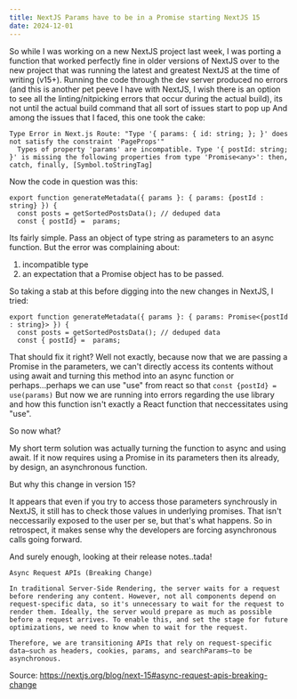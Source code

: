 ```yaml
---
title: NextJS Params have to be in a Promise starting NextJS 15
date: 2024-12-01
---
```


So while I was working on a new NextJS project last week, I was porting a function that worked 
perfectly fine in older versions of NextJS over to the new project that was running the latest and greatest
NextJS at the time of writing (v15+). Running the code through the dev server produced no errors (and this is
another pet peeve I have with NextJS, I wish there is an option to see all the linting/nitpicking errors that 
occur during the actual build), its not until the actual build command that all sort of issues start to pop up
And among the issues that I faced, this one took the cake: 

```
Type Error in Next.js Route: "Type '{ params: { id: string; }; }' does not satisfy the constraint 'PageProps'"
  Types of property 'params' are incompatible. Type '{ postId: string; }' is missing the following properties from type 'Promise<any>': then, catch, finally, [Symbol.toStringTag]
```
Now the code in question was this: 
```
export function generateMetadata({ params }: { params: {postId : string} }) {
  const posts = getSortedPostsData(); // deduped data
  const { postId} =  params;

```
Its fairly simple. Pass an object of type string as parameters to an async function. But the error was complaining about:
1) incompatible type
2) an expectation that a Promise object has to be passed. 

So taking a stab at this before digging into the new changes in NextJS, I tried: 

```
export function generateMetadata({ params }: { params: Promise<{postId : string}> }) {
  const posts = getSortedPostsData(); // deduped data
  const { postId} =  params;

```
That should fix it right? Well not exactly, because now that we are passing a Promise in the parameters, we can't directly access its contents
without using await and turning this method into an async function or perhaps...perhaps we can use "use" from react so that `const {postId} = use(params)`
But now we are running into errors regarding the use library and how this function isn't exactly a React function that neccessitates using "use".

So now what? 

My short term solution was actually turning the function to async and using await. If it now requires using a Promise in its parameters then its already, by design,
an asynchronous function. 

But why this change in version 15?

It appears that even if you try to access those parameters synchrously in NextJS, it still has to check those values in underlying promises. That isn't neccessarily exposed to the user per se, but that's what happens. So in retrospect, it makes sense why the developers are forcing asynchronous calls going forward. 

And surely enough, looking at their release notes..tada!

```
Async Request APIs (Breaking Change)

In traditional Server-Side Rendering, the server waits for a request before rendering any content. However, not all components depend on request-specific data, so it's unnecessary to wait for the request to render them. Ideally, the server would prepare as much as possible before a request arrives. To enable this, and set the stage for future optimizations, we need to know when to wait for the request.

Therefore, we are transitioning APIs that rely on request-specific data—such as headers, cookies, params, and searchParams—to be asynchronous.
```

Source: https://nextjs.org/blog/next-15#async-request-apis-breaking-change

